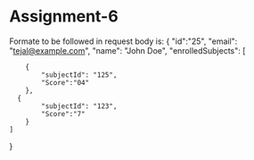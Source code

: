 # Assignment-6 
Formate to be followed in request body is:
{
"id":"25",
"email": "tejal@example.com",
"name": "John Doe",
"enrolledSubjects": 
	[
	
		{
			"subjectId": "125",
            "Score":"04"
		},
      {
			"subjectId": "123",
            "Score":"7"
		}
	]
}

